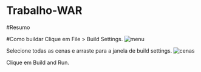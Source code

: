 # Trabalho-WAR

#Resumo

#Como buildar
Clique em File > Build Settings.
![menu](https://user-images.githubusercontent.com/25100158/32052358-c1b84854-ba36-11e7-9d55-6de79e35a1b8.png)

Selecione todas as cenas e arraste para a janela de build settings.
![cenas](https://user-images.githubusercontent.com/25100158/32052398-e20b8f4e-ba36-11e7-9186-ac8ccaf613c9.png)

Clique em Build and Run.
